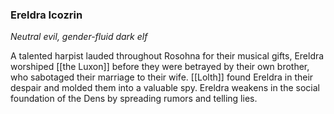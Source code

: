 ### Ereldra Icozrin

_Neutral evil, gender-fluid dark elf_

A talented harpist lauded throughout Rosohna for their musical gifts, Ereldra worshiped [[the Luxon]] before they were betrayed by their own brother, who sabotaged their marriage to their wife. [[Lolth]] found Ereldra in their despair and molded them into a valuable spy. Ereldra weakens in the social foundation of the Dens by spreading rumors and telling lies.